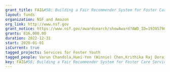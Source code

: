 ```yaml
---
grant_title: FAI&#58; Building a Fair Recommender System for Foster Care Services within the Constraints of a Sociotechnical System
layout: funds
organization: NSF and Amazon
org_link: http://www.nsf.gov
grant_notice: https://www.nsf.gov/awardsearch/showAward?AWD_ID=1939579&HistoricalAwards=false
grants: 816,000.00
duration: 2022-12-31
start: 2020-01-01
isCurrent: true
tagged_projects: Services for Foster Youth
tagged_people: Varun Chandola,Huei-Yen (Winnie) Chen,Krithika Raj Dorai Raj,Yuhao Du,Yanbo Guo,Seventy Hall,Jacqueline Hannan,Prakshal Jain,Isys Johnson,Hope Kara,Atri Rudra,Melanie Sage,Hannah Wilcox,Connor Wurst,Jason Yan,Kenneth Joseph==>>Principal_Investigator
key: FAI&#58; Building a Fair Recommender System for Foster Care Services within the Constraints of a Sociotechnical System
---
```

